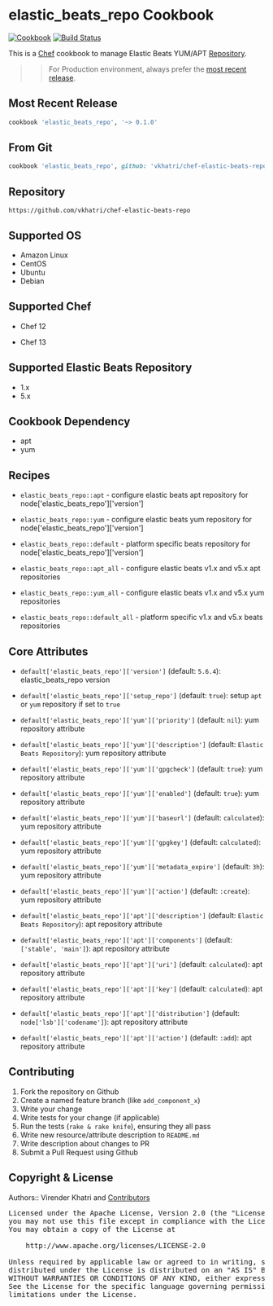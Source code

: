 elastic_beats_repo Cookbook
================

[![Cookbook](https://img.shields.io/github/tag/vkhatri/chef-elastic-beats-repo.svg)](https://github.com/vkhatri/chef-elastic-beats-repo) [![Build Status](https://travis-ci.org/vkhatri/chef-elastic-beats-repo.svg?branch=master)](https://travis-ci.org/vkhatri/chef-elastic-beats-repo)

This is a [Chef] cookbook to manage Elastic Beats YUM/APT [Repository].


>> For Production environment, always prefer the [most recent release](https://supermarket.chef.io/cookbooks/elastic_beats_repo).


## Most Recent Release

```ruby
cookbook 'elastic_beats_repo', '~> 0.1.0'
```


## From Git

```ruby
cookbook 'elastic_beats_repo', github: 'vkhatri/chef-elastic-beats-repo',  tag: 'v0.1.0'
```


## Repository

```
https://github.com/vkhatri/chef-elastic-beats-repo
```


## Supported OS

- Amazon Linux
- CentOS
- Ubuntu
- Debian


## Supported Chef

- Chef 12

- Chef 13


## Supported Elastic Beats Repository

- 1.x
- 5.x


## Cookbook Dependency

- apt
- yum


## Recipes

- `elastic_beats_repo::apt` - configure elastic beats apt repository for node['elastic_beats_repo']['version']

- `elastic_beats_repo::yum` - configure elastic beats yum repository for node['elastic_beats_repo']['version']

- `elastic_beats_repo::default` - platform specific beats repository for node['elastic_beats_repo']['version']

- `elastic_beats_repo::apt_all` - configure elastic beats v1.x and v5.x apt repositories

- `elastic_beats_repo::yum_all` - configure elastic beats v1.x and v5.x yum repositories

- `elastic_beats_repo::default_all` - platform specific v1.x and v5.x beats repositories


## Core Attributes

* `default['elastic_beats_repo']['version']` (default: `5.6.4`): elastic_beats_repo version

* `default['elastic_beats_repo']['setup_repo']` (default: `true`): setup `apt` or `yum` repository if set to `true`


* `default['elastic_beats_repo']['yum']['priority']` (default: `nil`): yum repository attribute

* `default['elastic_beats_repo']['yum']['description']` (default: `Elastic Beats Repository`): yum repository attribute

* `default['elastic_beats_repo']['yum']['gpgcheck']` (default: `true`): yum repository attribute

* `default['elastic_beats_repo']['yum']['enabled']` (default: `true`): yum repository attribute

* `default['elastic_beats_repo']['yum']['baseurl']` (default: `calculated`): yum repository attribute

* `default['elastic_beats_repo']['yum']['gpgkey']` (default: `calculated`): yum repository attribute

* `default['elastic_beats_repo']['yum']['metadata_expire']` (default: `3h`): yum repository attribute

* `default['elastic_beats_repo']['yum']['action']` (default: `:create`): yum repository attribute


* `default['elastic_beats_repo']['apt']['description']` (default: `Elastic Beats Repository`): apt repository attribute

* `default['elastic_beats_repo']['apt']['components']` (default: `['stable', 'main']`): apt repository attribute

* `default['elastic_beats_repo']['apt']['uri']` (default: `calculated`): apt repository attribute

* `default['elastic_beats_repo']['apt']['key']` (default: `calculated`): apt repository attribute

* `default['elastic_beats_repo']['apt']['distribution']` (default: `node['lsb']['codename']`): apt repository attribute

* `default['elastic_beats_repo']['apt']['action']` (default: `:add`): apt repository attribute


## Contributing

1. Fork the repository on Github
2. Create a named feature branch (like `add_component_x`)
3. Write your change
4. Write tests for your change (if applicable)
5. Run the tests (`rake & rake knife`), ensuring they all pass
6. Write new resource/attribute description to `README.md`
7. Write description about changes to PR
8. Submit a Pull Request using Github


## Copyright & License

Authors:: Virender Khatri and [Contributors]

<pre>
Licensed under the Apache License, Version 2.0 (the "License");
you may not use this file except in compliance with the License.
You may obtain a copy of the License at

    http://www.apache.org/licenses/LICENSE-2.0

Unless required by applicable law or agreed to in writing, software
distributed under the License is distributed on an "AS IS" BASIS,
WITHOUT WARRANTIES OR CONDITIONS OF ANY KIND, either express or implied.
See the License for the specific language governing permissions and
limitations under the License.
</pre>


[Chef]: https://www.chef.io/
[Repository]: https://www.elastic.co/guide/en/beats/libbeat/current/setup-repositories.html
[Contributors]: https://github.com/vkhatri/chef-elastic-beats-repo/graphs/contributors
